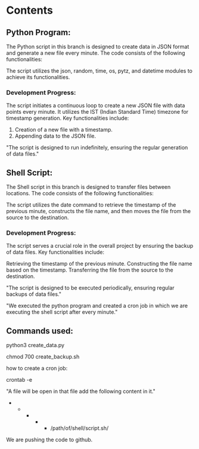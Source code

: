 # Contents
## Python Program:

The Python script in this branch is designed to create data in JSON format and generate a new file every minute. The code consists of the following functionalities:

The script utilizes the json, random, time, os, pytz, and datetime modules to achieve its functionalities.

### Development Progress:

The script initiates a continuous loop to create a new JSON file with data points every minute. It utilizes the IST (Indian Standard Time) timezone for timestamp generation. Key functionalities include:

1. Creation of a new file with a timestamp.
2. Appending data to the JSON file.

"The script is designed to run indefinitely, ensuring the regular generation of data files."

## Shell Script:

The Shell script in this branch is designed to transfer files between locations. The code consists of the following functionalities:

The script utilizes the date command to retrieve the timestamp of the previous minute, constructs the file name, and then moves the file from the source to the destination.

### Development Progress:

The script serves a crucial role in the overall project by ensuring the backup of data files. Key functionalities include:

Retrieving the timestamp of the previous minute.
Constructing the file name based on the timestamp.
Transferring the file from the source to the destination.

"The script is designed to be executed periodically, ensuring regular backups of data files."

"We executed the python program and created a cron job in which we are executing the shell script after every minute."

## Commands used:

python3 create_data.py

chmod 700 create_backup.sh

how to create a cron job:

crontab -e

"A file will be open in that file add the following content in it."
* * * * * /path/of/shell/script.sh/

We are pushing the code to github.
